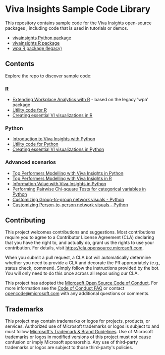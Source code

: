 # Viva Insights Sample Code Library

This repository contains sample code for the Viva Insights open-source packages , including code that is used in
tutorials or demos.

- [vivainsights Python package](https://microsoft.github.io/vivainsights-py/)
- [vivainsights R package](https://microsoft.github.io/vivainsights/)
- [wpa R package (legacy)](https://microsoft.github.io/wpa/)

## Contents

Explore the repo to discover sample code: 

### R

- [Extending Workplace Analytics with R](https://github.com/microsoft/viva-insights-sample-code/tree/main/examples/extending-wpa-with-R) - based on the legacy 'wpa' package
- [Utility code for R](https://github.com/microsoft/viva-insights-sample-code/tree/main/examples/utility-r)
- [Creating essential VI visualizations in R](https://github.com/microsoft/viva-insights-sample-code/blob/main/examples/utility-r/create-example-visuals.R)

### Python

- [Introduction to Viva Insights with Python](https://github.com/microsoft/viva-insights-sample-code/tree/main/examples/intro-to-vivainsights-py)
- [Utility code for Python](https://github.com/microsoft/viva-insights-sample-code/tree/main/examples/utility-python)
- [Creating essential VI visualizations in Python](https://github.com/microsoft/viva-insights-sample-code/blob/main/examples/utility-python/create-example-visuals.py)

### Advanced scenarios

- [Top Performers Modelling with Viva Insights in Python](https://github.com/microsoft/viva-insights-sample-code/tree/main/examples/utility-python/top-performers-rf.ipynb)
- [Top Performers Modelling with Viva Insights in R](https://github.com/microsoft/viva-insights-sample-code/tree/main/examples/utility-r/top-performers-rf.Rmd)
- [Information Value with Viva Insights in Python](https://github.com/microsoft/viva-insights-sample-code/tree/main/examples/utility-python/information-value.ipynb)
- [Performing Pairwise Chi-square Tests for categorical variables in Python](https://github.com/microsoft/viva-insights-sample-code/blob/main/examples/utility-python/pairwise-chisq.py)
- [Customizing Group-to-group network visuals - Python](https://github.com/microsoft/viva-insights-sample-code/blob/main/examples/utility-python/custom-network-g2g.py)
- [Customizing Person-to-person network visuals - Python](https://github.com/microsoft/viva-insights-sample-code/blob/main/examples/utility-python/custom-network-p2p.py)

## Contributing

This project welcomes contributions and suggestions.  Most contributions require
you to agree to a Contributor License Agreement (CLA) declaring that you have
the right to, and actually do, grant us the rights to use your contribution. For
details, visit https://cla.opensource.microsoft.com.

When you submit a pull request, a CLA bot will automatically determine whether
you need to provide a CLA and decorate the PR appropriately (e.g., status check,
comment). Simply follow the instructions provided by the bot. You will only need
to do this once across all repos using our CLA.

This project has adopted the [Microsoft Open Source Code of
Conduct](https://opensource.microsoft.com/codeofconduct/). For more information
see the [Code of Conduct
FAQ](https://opensource.microsoft.com/codeofconduct/faq/) or contact
[opencode@microsoft.com](mailto:opencode@microsoft.com) with any additional
questions or comments.

## Trademarks

This project may contain trademarks or logos for projects, products, or
services. Authorized use of Microsoft trademarks or logos is subject to and must
follow [Microsoft's Trademark & Brand
Guidelines](https://www.microsoft.com/en-us/legal/intellectualproperty/trademarks/usage/general).
Use of Microsoft trademarks or logos in modified versions of this project must
not cause confusion or imply Microsoft sponsorship. Any use of third-party
trademarks or logos are subject to those third-party's policies.
